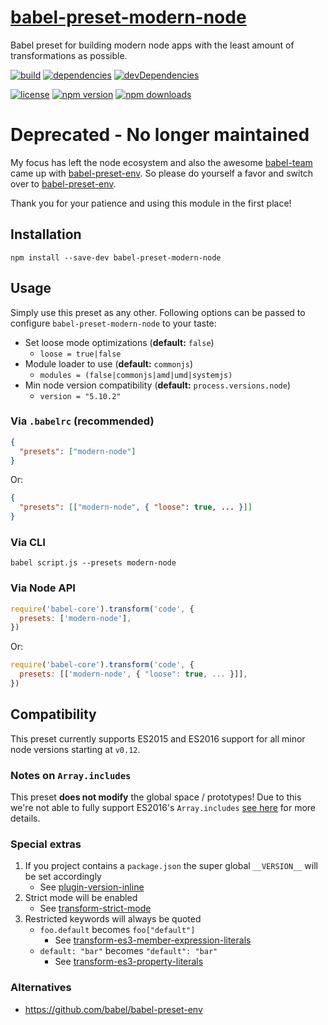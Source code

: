 [babel-preset-modern-node][]
================================

Babel preset for building modern node apps with the least amount of
transformations as possible.

[![build](https://travis-ci.org/michaelcontento/babel-preset-modern-node.svg)](https://travis-ci.org/michaelcontento/babel-preset-modern-node)
[![dependencies](https://david-dm.org/michaelcontento/babel-preset-modern-node.svg)](https://david-dm.org/michaelcontento/babel-preset-modern-node)
[![devDependencies](https://david-dm.org/michaelcontento/babel-preset-modern-node/dev-status.svg)](https://david-dm.org/michaelcontento/babel-preset-modern-node#info=devDependencies)

[![license](https://img.shields.io/npm/l/babel-preset-modern-node.svg?style=flat-square)](https://www.npmjs.com/package/babel-preset-modern-node)
[![npm version](https://img.shields.io/npm/v/babel-preset-modern-node.svg?style=flat-square)](https://www.npmjs.com/package/babel-preset-modern-node)
[![npm downloads](https://img.shields.io/npm/dm/babel-preset-modern-node.svg?style=flat-square)](https://www.npmjs.com/package/babel-preset-modern-node)

# Deprecated - No longer maintained

My focus has left the node ecosystem and also the awesome [babel-team][] 
came up with [babel-preset-env][]. So please do yourself a favor and 
switch over to [babel-preset-env][]. 

Thank you for your patience and using this module in the first place!

## Installation

    npm install --save-dev babel-preset-modern-node

## Usage

Simply use this preset as any other. Following options can be passed to
configure `babel-preset-modern-node` to your taste:

- Set loose mode optimizations (**default:** `false`)
    - `loose = true|false`    
- Module loader to use (**default:** `commonjs`)
    - `modules = (false|commonjs|amd|umd|systemjs)`
- Min node version compatibility (**default:** `process.versions.node`)
    - `version = "5.10.2"`

### Via `.babelrc` (recommended)

```json
{
  "presets": ["modern-node"]
}
```

Or:

```json
{
  "presets": [["modern-node", { "loose": true, ... }]]
}
```

### Via CLI

    babel script.js --presets modern-node

### Via Node API

```js
require('babel-core').transform('code', {
  presets: ['modern-node'],
})
```

Or:

```js
require('babel-core').transform('code', {
  presets: [['modern-node', { "loose": true, ... }]],
})
```

## Compatibility

This preset currently supports ES2015 and ES2016 support for all minor node
versions starting at `v0.12`.

### Notes on `Array.includes`

This preset **does not modify** the global space / prototypes! Due to this we're
not able to fully support ES2016's `Array.includes`
[see here][plugin-array-includes] for more details.

### Special extras

1. If you project contains a `package.json` the super global `__VERSION__`
   will be set accordingly
    * See [plugin-version-inline][]
1. Strict mode will be enabled
    * See [transform-strict-mode][]
1. Restricted keywords will always be quoted
    * `foo.default` becomes `foo["default"]`
        * See [transform-es3-member-expression-literals][]
    * `default: "bar"` becomes `"default": "bar"`
        * See [transform-es3-property-literals][]

### Alternatives

- https://github.com/babel/babel-preset-env 

  [1]: http://www.2ality.com/2015/11/configuring-babel6.html
  [babel-preset-modern-node]: https://github.com/michaelcontento/babel-preset-modern-node
  [plugin-version-inline]: https://www.npmjs.com/package/babel-plugin-version-inline
  [transform-es3-member-expression-literals]: https://www.npmjs.com/package/babel-plugin-transform-es3-member-expression-literals
  [transform-es3-property-literals]: https://www.npmjs.com/package/babel-plugin-transform-es3-property-literals
  [transform-strict-mode]: https://www.npmjs.com/package/babel-plugin-transform-strict-mode
  [plugin-array-includes]: https://www.npmjs.com/package/babel-plugin-array-includes
  [babel-preset-env]: https://github.com/babel/babel-preset-env
  [babel-team]: https://github.com/babel

